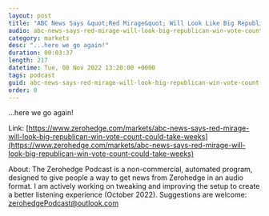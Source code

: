 ```yaml
---
layout: post
title: "ABC News Says &quot;Red Mirage&quot; Will Look Like Big Republican Win, But Vote Count Could Take &quot;Weeks&quot;"
audio: abc-news-says-red-mirage-will-look-big-republican-win-vote-count-could-take-weeks-0
category: markets
desc: "...here we go again!"
duration: 00:03:37
length: 217
datetime: Tue, 08 Nov 2022 13:20:00 +0000
tags: podcast
guid: abc-news-says-red-mirage-will-look-big-republican-win-vote-count-could-take-weeks-0
order: 0
---
```

...here we go again!

Link: [https://www.zerohedge.com/markets/abc-news-says-red-mirage-will-look-big-republican-win-vote-count-could-take-weeks](https://www.zerohedge.com/markets/abc-news-says-red-mirage-will-look-big-republican-win-vote-count-could-take-weeks)

About: The Zerohedge Podcast is a non-commercial, automated program, designed to give people a way to get news from Zerohedge in an audio format.  I am actively working on tweaking and improving the setup to create a better listening experience (October 2022).  Suggestions are welcome: [zerohedgePodcast@outlook.com](mailto:zerohedgePodcast@outlook.com)
